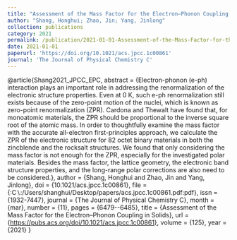 ```yaml
---
title: "Assessment of the Mass Factor for the Electron–Phonon Coupling in Solids"
author: "Shang, Honghui; Zhao, Jin; Yang, Jinlong"
collection: publications
category: 2021
permalink: /publication/2021-01-01-Assessment-of-the-Mass-Factor-for-the-Electron–Phonon-Coupling-in-Solids
date: 2021-01-01
paperurl: 'https://doi.org/10.1021/acs.jpcc.1c00861'
journal: 'The Journal of Physical Chemistry C'
---
```

@article{Shang2021_JPCC_EPC,
 abstract = {Electron-phonon (e-ph) interaction plays an important role in addressing the renormalization of the electronic structure properties. Even at 0 K, such e-ph renormalization still exists because of the zero-point motion of the nuclei, which is known as zero-point renormalization (ZPR). Cardona and Thewalt have found that, for monoatomic materials, the ZPR should be proportional to the inverse square root of the atomic mass. In order to thoughtfully examine the mass factor with the accurate all-electron first-principles approach, we calculate the ZPR of the electronic structure for 82 octet binary materials in both the zincblende and the rocksalt structures. We found that only considering the mass factor is not enough for the ZPR, especially for the investigated polar materials. Besides the mass factor, the lattice geometry, the electronic band structure properties, and the long-range polar corrections are also need to be considered.},
 author = {Shang, Honghui and Zhao, Jin and Yang, Jinlong},
 doi = {10.1021/acs.jpcc.1c00861},
 file = {:C$\backslash$:/Users/shanghui/Desktop/papers/acs.jpcc.1c00861.pdf:pdf},
 issn = {1932-7447},
 journal = {The Journal of Physical Chemistry C},
 month = {mar},
 number = {11},
 pages = {6479--6485},
 title = {Assessment of the Mass Factor for the Electron–Phonon Coupling in Solids},
 url = {https://pubs.acs.org/doi/10.1021/acs.jpcc.1c00861},
 volume = {125},
 year = {2021}
}
